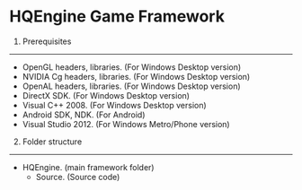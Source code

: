 HQEngine Game Framework
========
1. Prerequisites
----------------------------
- OpenGL headers, libraries. (For Windows Desktop version)
- NVIDIA Cg headers, libraries. (For Windows Desktop version)
- OpenAL headers, libraries. (For Windows Desktop version)
- DirectX SDK. (For Windows Desktop version)
- Visual C++ 2008. (For Windows Desktop version)
- Android SDK, NDK. (For Android)
- Visual Studio 2012. (For Windows Metro/Phone version)
 
2. Folder structure
----------------------------
- HQEngine. (main framework folder)
	- Source. (Source code)